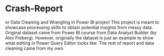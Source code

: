# Crash-Report
or Data Cleaning and Wrangling in Power BI project
This project is meant to showcase processing skills to obtain potential insights from messy data. Original dataset came from Power BI course from Data Analyst Builder (by Alex Freberg). However, originally the dataset is just an example to show what editing in Power Query Editor looks like. The rest of report and data cleaning came from my own.
